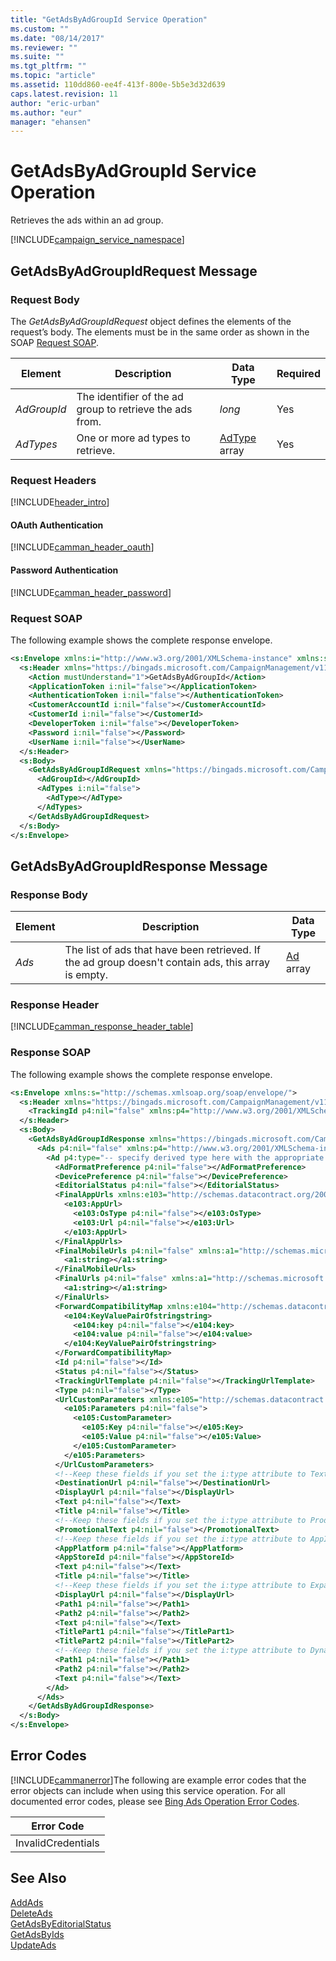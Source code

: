 ```yaml
---
title: "GetAdsByAdGroupId Service Operation"
ms.custom: ""
ms.date: "08/14/2017"
ms.reviewer: ""
ms.suite: ""
ms.tgt_pltfrm: ""
ms.topic: "article"
ms.assetid: 110dd860-ee4f-413f-800e-5b5e3d32d639
caps.latest.revision: 11
author: "eric-urban"
ms.author: "eur"
manager: "ehansen"
---
```

# GetAdsByAdGroupId Service Operation
Retrieves the ads within an ad group.

[!INCLUDE[campaign_service_namespace](../campaign-api/includes/campaign-service-namespace.md)]

## <a name="request"></a>GetAdsByAdGroupIdRequest Message

### Request Body
The *GetAdsByAdGroupIdRequest* object defines the elements of the request’s body. The elements must be in the same order as shown in the SOAP [Request SOAP](#request_soap).

|Element|Description|Data Type|Required|
|-----------|---------------|-------------|-------------|
|*AdGroupId*|The identifier of the ad group to retrieve the ads from.|*long*|Yes|
|*AdTypes*|One or more ad types to retrieve.|[AdType](../campaign-api/adtype-value-set.md) array|Yes|

### Request Headers
[!INCLUDE[header_intro](../campaign-api/includes/header-intro.md)]
#### OAuth Authentication
[!INCLUDE[camman_header_oauth](../campaign-api/includes/camman-header-oauth.md)]
#### Password Authentication
[!INCLUDE[camman_header_password](../campaign-api/includes/camman-header-password.md)]
### <a name="request_soap"></a>Request SOAP
The following example shows the complete response envelope.

```xml
<s:Envelope xmlns:i="http://www.w3.org/2001/XMLSchema-instance" xmlns:s="http://schemas.xmlsoap.org/soap/envelope/">
  <s:Header xmlns="https://bingads.microsoft.com/CampaignManagement/v11">
    <Action mustUnderstand="1">GetAdsByAdGroupId</Action>
    <ApplicationToken i:nil="false"></ApplicationToken>
    <AuthenticationToken i:nil="false"></AuthenticationToken>
    <CustomerAccountId i:nil="false"></CustomerAccountId>
    <CustomerId i:nil="false"></CustomerId>
    <DeveloperToken i:nil="false"></DeveloperToken>
    <Password i:nil="false"></Password>
    <UserName i:nil="false"></UserName>
  </s:Header>
  <s:Body>
    <GetAdsByAdGroupIdRequest xmlns="https://bingads.microsoft.com/CampaignManagement/v11">
      <AdGroupId></AdGroupId>
      <AdTypes i:nil="false">
        <AdType></AdType>
      </AdTypes>
    </GetAdsByAdGroupIdRequest>
  </s:Body>
</s:Envelope>
```

## <a name="response"></a>GetAdsByAdGroupIdResponse Message

### <a name="Body_Elements"></a>Response Body

|Element|Description|Data Type|
|-----------|---------------|-------------|
|*Ads*|The list of ads that have been retrieved. If the ad group doesn't contain ads, this array is empty.|[Ad](../campaign-api/ad-data-object.md) array|

### <a name="Header_Elements"></a>Response Header
[!INCLUDE[camman_response_header_table](../campaign-api/includes/camman-response-header-table.md)]
### Response SOAP
The following example shows the complete response envelope.

```xml
<s:Envelope xmlns:s="http://schemas.xmlsoap.org/soap/envelope/">
  <s:Header xmlns="https://bingads.microsoft.com/CampaignManagement/v11">
    <TrackingId p4:nil="false" xmlns:p4="http://www.w3.org/2001/XMLSchema-instance"></TrackingId>
  </s:Header>
  <s:Body>
    <GetAdsByAdGroupIdResponse xmlns="https://bingads.microsoft.com/CampaignManagement/v11">
      <Ads p4:nil="false" xmlns:p4="http://www.w3.org/2001/XMLSchema-instance">
        <Ad p4:type="-- specify derived type here with the appropriate prefix --">
          <AdFormatPreference p4:nil="false"></AdFormatPreference>
          <DevicePreference p4:nil="false"></DevicePreference>
          <EditorialStatus p4:nil="false"></EditorialStatus>
          <FinalAppUrls xmlns:e103="http://schemas.datacontract.org/2004/07/Microsoft.AdCenter.Advertiser.CampaignManagement.Api.DataContracts.V11" p4:nil="false">
            <e103:AppUrl>
              <e103:OsType p4:nil="false"></e103:OsType>
              <e103:Url p4:nil="false"></e103:Url>
            </e103:AppUrl>
          </FinalAppUrls>
          <FinalMobileUrls p4:nil="false" xmlns:a1="http://schemas.microsoft.com/2003/10/Serialization/Arrays">
            <a1:string></a1:string>
          </FinalMobileUrls>
          <FinalUrls p4:nil="false" xmlns:a1="http://schemas.microsoft.com/2003/10/Serialization/Arrays">
            <a1:string></a1:string>
          </FinalUrls>
          <ForwardCompatibilityMap xmlns:e104="http://schemas.datacontract.org/2004/07/System.Collections.Generic" p4:nil="false">
            <e104:KeyValuePairOfstringstring>
              <e104:key p4:nil="false"></e104:key>
              <e104:value p4:nil="false"></e104:value>
            </e104:KeyValuePairOfstringstring>
          </ForwardCompatibilityMap>
          <Id p4:nil="false"></Id>
          <Status p4:nil="false"></Status>
          <TrackingUrlTemplate p4:nil="false"></TrackingUrlTemplate>
          <Type p4:nil="false"></Type>
          <UrlCustomParameters xmlns:e105="http://schemas.datacontract.org/2004/07/Microsoft.AdCenter.Advertiser.CampaignManagement.Api.DataContracts.V11" p4:nil="false">
            <e105:Parameters p4:nil="false">
              <e105:CustomParameter>
                <e105:Key p4:nil="false"></e105:Key>
                <e105:Value p4:nil="false"></e105:Value>
              </e105:CustomParameter>
            </e105:Parameters>
          </UrlCustomParameters>
          <!--Keep these fields if you set the i:type attribute to TextAd-->
          <DestinationUrl p4:nil="false"></DestinationUrl>
          <DisplayUrl p4:nil="false"></DisplayUrl>
          <Text p4:nil="false"></Text>
          <Title p4:nil="false"></Title>
          <!--Keep these fields if you set the i:type attribute to ProductAd-->
          <PromotionalText p4:nil="false"></PromotionalText>
          <!--Keep these fields if you set the i:type attribute to AppInstallAd-->
          <AppPlatform p4:nil="false"></AppPlatform>
          <AppStoreId p4:nil="false"></AppStoreId>
          <Text p4:nil="false"></Text>
          <Title p4:nil="false"></Title>
          <!--Keep these fields if you set the i:type attribute to ExpandedTextAd-->
          <DisplayUrl p4:nil="false"></DisplayUrl>
          <Path1 p4:nil="false"></Path1>
          <Path2 p4:nil="false"></Path2>
          <Text p4:nil="false"></Text>
          <TitlePart1 p4:nil="false"></TitlePart1>
          <TitlePart2 p4:nil="false"></TitlePart2>
          <!--Keep these fields if you set the i:type attribute to DynamicSearchAd-->
          <Path1 p4:nil="false"></Path1>
          <Path2 p4:nil="false"></Path2>
          <Text p4:nil="false"></Text>
        </Ad>
      </Ads>
    </GetAdsByAdGroupIdResponse>
  </s:Body>
</s:Envelope>
```

## <a name="errors"></a>Error Codes
[!INCLUDE[cammanerror](../campaign-api/includes/cammanerror.md)]The following are example  error codes that the error objects can include when using this service operation. For all documented error codes, please see [Bing Ads Operation Error Codes](http://go.microsoft.com/fwlink/?LinkId=511884).

|Error Code|
|--------------|
|InvalidCredentials|

## See Also
[AddAds](../campaign-api/addads-service-operation.md)  
[DeleteAds](../campaign-api/deleteads-service-operation.md)  
[GetAdsByEditorialStatus](../campaign-api/getadsbyeditorialstatus-service-operation.md)  
[GetAdsByIds](../campaign-api/getadsbyids-service-operation.md)  
[UpdateAds](../campaign-api/updateads-service-operation.md)  

